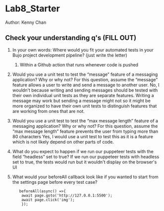 # Lab8_Starter
Author: Kenny Chan

## Check your understanding q's (FILL OUT)
1. In your own words: Where would you fit your automated tests in your Bujo project development pipeline? (just write the letter)

   1. Within a Github action that runs whenever code is pushed

2. Would you use a unit test to test the “message” feature of a messaging application? Why or why not? For this question, assume the “message” feature allows a user to write and send a message to another user.
   No, I wouldn't because writing and sending messages should be tested with their own individual unit tests as they are separate features. Writing a message may work but sending a message might not so it might be more organized to have their own unit tests to distinguish features that are working from ones that are not.
3. Would you use a unit test to test the “max message length” feature of a messaging application? Why or why not? For this question, assume the “max message length” feature prevents the user from typing more than 80 characters
   Yes, I would use a unit test to test this as it is a feature which is not likely depend on other parts of code.
4. What do you expect to happen if we run our puppeteer tests with the field “headless” set to true?
   If we run our puppeteer tests with headless set to true, the tests would run but it wouldn't display on the browser's UI
5. What would your beforeAll callback look like if you wanted to start from the settings page before every test case?
   ```
      beforeAll(async() =>{
       await page.goto('http://127.0.0.1:5500'); 
       await page.click('img');
       });
   ```
